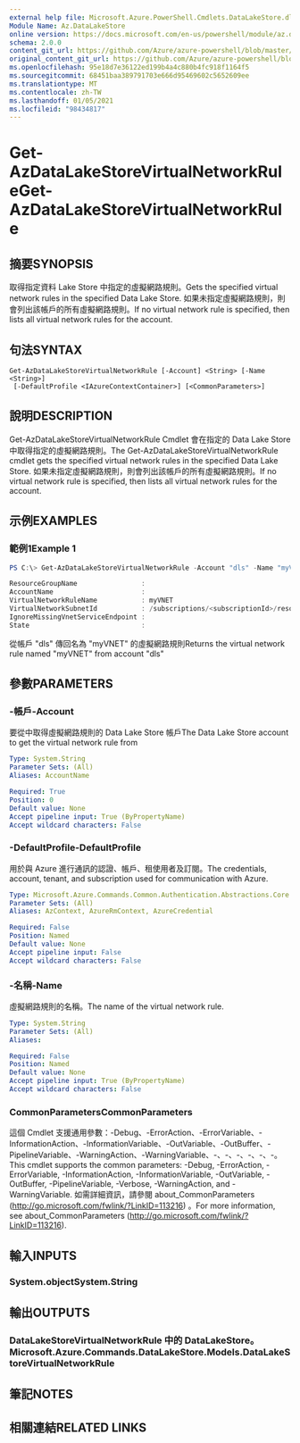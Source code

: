 ```yaml
---
external help file: Microsoft.Azure.PowerShell.Cmdlets.DataLakeStore.dll-Help.xml
Module Name: Az.DataLakeStore
online version: https://docs.microsoft.com/en-us/powershell/module/az.datalakestore/get-azdatalakestorevirtualnetworkrule
schema: 2.0.0
content_git_url: https://github.com/Azure/azure-powershell/blob/master/src/DataLakeStore/DataLakeStore/help/Get-AzDataLakeStoreVirtualNetworkRule.md
original_content_git_url: https://github.com/Azure/azure-powershell/blob/master/src/DataLakeStore/DataLakeStore/help/Get-AzDataLakeStoreVirtualNetworkRule.md
ms.openlocfilehash: 95e18d7e36122ed199b4a4c880b4fc918f1164f5
ms.sourcegitcommit: 68451baa389791703e666d95469602c5652609ee
ms.translationtype: MT
ms.contentlocale: zh-TW
ms.lasthandoff: 01/05/2021
ms.locfileid: "98434817"
---
```

# <span data-ttu-id="72db5-101">Get-AzDataLakeStoreVirtualNetworkRule</span><span class="sxs-lookup"><span data-stu-id="72db5-101">Get-AzDataLakeStoreVirtualNetworkRule</span></span>

## <span data-ttu-id="72db5-102">摘要</span><span class="sxs-lookup"><span data-stu-id="72db5-102">SYNOPSIS</span></span>
<span data-ttu-id="72db5-103">取得指定資料 Lake Store 中指定的虛擬網路規則。</span><span class="sxs-lookup"><span data-stu-id="72db5-103">Gets the specified virtual network rules in the specified Data Lake Store.</span></span>
<span data-ttu-id="72db5-104">如果未指定虛擬網路規則，則會列出該帳戶的所有虛擬網路規則。</span><span class="sxs-lookup"><span data-stu-id="72db5-104">If no virtual network rule is specified, then lists all virtual network rules for the account.</span></span>

## <span data-ttu-id="72db5-105">句法</span><span class="sxs-lookup"><span data-stu-id="72db5-105">SYNTAX</span></span>

```
Get-AzDataLakeStoreVirtualNetworkRule [-Account] <String> [-Name <String>]
 [-DefaultProfile <IAzureContextContainer>] [<CommonParameters>]
```

## <span data-ttu-id="72db5-106">說明</span><span class="sxs-lookup"><span data-stu-id="72db5-106">DESCRIPTION</span></span>
<span data-ttu-id="72db5-107">Get-AzDataLakeStoreVirtualNetworkRule Cmdlet 會在指定的 Data Lake Store 中取得指定的虛擬網路規則。</span><span class="sxs-lookup"><span data-stu-id="72db5-107">The Get-AzDataLakeStoreVirtualNetworkRule cmdlet gets the specified virtual network rules in the specified Data Lake Store.</span></span>
<span data-ttu-id="72db5-108">如果未指定虛擬網路規則，則會列出該帳戶的所有虛擬網路規則。</span><span class="sxs-lookup"><span data-stu-id="72db5-108">If no virtual network rule is specified, then lists all virtual network rules for the account.</span></span>

## <span data-ttu-id="72db5-109">示例</span><span class="sxs-lookup"><span data-stu-id="72db5-109">EXAMPLES</span></span>

### <span data-ttu-id="72db5-110">範例1</span><span class="sxs-lookup"><span data-stu-id="72db5-110">Example 1</span></span>
```powershell
PS C:\> Get-AzDataLakeStoreVirtualNetworkRule -Account "dls" -Name "myVNET"

ResourceGroupName                :
AccountName                      :
VirtualNetworkRuleName           : myVNET
VirtualNetworkSubnetId           : /subscriptions/<subscriptionId>/resourceGroups/<resourceGroup>/providers/Microsoft.Network/virtualNetworks/myVNET/subnets/testId
IgnoreMissingVnetServiceEndpoint :
State                            :
```

<span data-ttu-id="72db5-111">從帳戶 "dls" 傳回名為 "myVNET" 的虛擬網路規則</span><span class="sxs-lookup"><span data-stu-id="72db5-111">Returns the virtual network rule named "myVNET" from account "dls"</span></span>

## <span data-ttu-id="72db5-112">參數</span><span class="sxs-lookup"><span data-stu-id="72db5-112">PARAMETERS</span></span>

### <span data-ttu-id="72db5-113">-帳戶</span><span class="sxs-lookup"><span data-stu-id="72db5-113">-Account</span></span>
<span data-ttu-id="72db5-114">要從中取得虛擬網路規則的 Data Lake Store 帳戶</span><span class="sxs-lookup"><span data-stu-id="72db5-114">The Data Lake Store account to get the virtual network rule from</span></span>

```yaml
Type: System.String
Parameter Sets: (All)
Aliases: AccountName

Required: True
Position: 0
Default value: None
Accept pipeline input: True (ByPropertyName)
Accept wildcard characters: False
```

### <span data-ttu-id="72db5-115">-DefaultProfile</span><span class="sxs-lookup"><span data-stu-id="72db5-115">-DefaultProfile</span></span>
<span data-ttu-id="72db5-116">用於與 Azure 進行通訊的認證、帳戶、租使用者及訂閱。</span><span class="sxs-lookup"><span data-stu-id="72db5-116">The credentials, account, tenant, and subscription used for communication with Azure.</span></span>

```yaml
Type: Microsoft.Azure.Commands.Common.Authentication.Abstractions.Core.IAzureContextContainer
Parameter Sets: (All)
Aliases: AzContext, AzureRmContext, AzureCredential

Required: False
Position: Named
Default value: None
Accept pipeline input: False
Accept wildcard characters: False
```

### <span data-ttu-id="72db5-117">-名稱</span><span class="sxs-lookup"><span data-stu-id="72db5-117">-Name</span></span>
<span data-ttu-id="72db5-118">虛擬網路規則的名稱。</span><span class="sxs-lookup"><span data-stu-id="72db5-118">The name of the virtual network rule.</span></span>

```yaml
Type: System.String
Parameter Sets: (All)
Aliases:

Required: False
Position: Named
Default value: None
Accept pipeline input: True (ByPropertyName)
Accept wildcard characters: False
```

### <span data-ttu-id="72db5-119">CommonParameters</span><span class="sxs-lookup"><span data-stu-id="72db5-119">CommonParameters</span></span>
<span data-ttu-id="72db5-120">這個 Cmdlet 支援通用參數：-Debug、-ErrorAction、-ErrorVariable、-InformationAction、-InformationVariable、-OutVariable、-OutBuffer、-PipelineVariable、-WarningAction、-WarningVariable、-、-、-、-、-、-。</span><span class="sxs-lookup"><span data-stu-id="72db5-120">This cmdlet supports the common parameters: -Debug, -ErrorAction, -ErrorVariable, -InformationAction, -InformationVariable, -OutVariable, -OutBuffer, -PipelineVariable, -Verbose, -WarningAction, and -WarningVariable.</span></span> <span data-ttu-id="72db5-121">如需詳細資訊，請參閱 about_CommonParameters (http://go.microsoft.com/fwlink/?LinkID=113216) 。</span><span class="sxs-lookup"><span data-stu-id="72db5-121">For more information, see about_CommonParameters (http://go.microsoft.com/fwlink/?LinkID=113216).</span></span>

## <span data-ttu-id="72db5-122">輸入</span><span class="sxs-lookup"><span data-stu-id="72db5-122">INPUTS</span></span>

### <span data-ttu-id="72db5-123">System.object</span><span class="sxs-lookup"><span data-stu-id="72db5-123">System.String</span></span>

## <span data-ttu-id="72db5-124">輸出</span><span class="sxs-lookup"><span data-stu-id="72db5-124">OUTPUTS</span></span>

### <span data-ttu-id="72db5-125">DataLakeStoreVirtualNetworkRule 中的 DataLakeStore。</span><span class="sxs-lookup"><span data-stu-id="72db5-125">Microsoft.Azure.Commands.DataLakeStore.Models.DataLakeStoreVirtualNetworkRule</span></span>

## <span data-ttu-id="72db5-126">筆記</span><span class="sxs-lookup"><span data-stu-id="72db5-126">NOTES</span></span>

## <span data-ttu-id="72db5-127">相關連結</span><span class="sxs-lookup"><span data-stu-id="72db5-127">RELATED LINKS</span></span>
